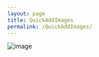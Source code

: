 ```yaml
---
layout: page
title: QuickAddImages
permalink: /QuickAddImages/
---
```


![image](https://user-images.githubusercontent.com/19771537/138620742-9bbbfefd-97d5-4506-920d-8deac77bc7d9.png)

